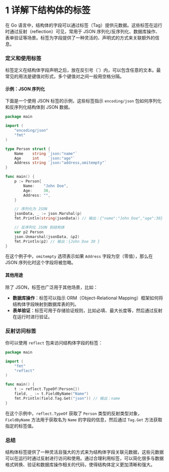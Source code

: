 # 1 详解下结构体的标签

在 Go 语言中，结构体的字段可以通过标签（Tag）提供元数据。这些标签在运行时通过反射（reflection）可见，常用于 JSON 序列化/反序列化、数据库操作、表单验证等场景。标签为字段提供了一种灵活的、声明式的方式来关联额外的信息。

### 定义和使用标签

标签定义在结构体字段声明之后，放在反引号（`）内，可以包含任意的文本。最常见的用法是键值对形式，多个键值对之间一般用空格分隔。

#### 示例：JSON 序列化

下面是一个使用 JSON 标签的示例，这些标签指示 `encoding/json` 包如何序列化和反序列化结构体到 JSON 数据。

```go
package main

import (
    "encoding/json"
    "fmt"
)

type Person struct {
    Name    string `json:"name"`
    Age     int    `json:"age"`
    Address string `json:"address,omitempty"`
}

func main() {
    p := Person{
        Name:    "John Doe",
        Age:     30,
        Address: "",
    }

    // 序列化为 JSON
    jsonData, _ := json.Marshal(p)
    fmt.Println(string(jsonData)) // 输出：{"name":"John Doe","age":30}

    // 反序列化 JSON 到结构体
    var p2 Person
    json.Unmarshal(jsonData, &p2)
    fmt.Println(p2) // 输出：{John Doe 30 }
}
```

在这个例子中，`omitempty` 选项表示如果 `Address` 字段为空（零值），那么在 JSON 序列化时这个字段将被忽略。

#### 其他用途

除了 JSON，标签也广泛用于其他场景，比如：

-   **数据库操作**：标签可以指示 ORM（Object-Relational Mapping）框架如何将结构体字段映射到数据库表的列。
-   **表单验证**：标签可用于存储验证规则，比如必填、最大长度等，然后通过反射在运行时进行验证。

### 反射访问标签

你可以使用 `reflect` 包来访问结构体字段的标签：

```go
package main

import (
    "fmt"
    "reflect"
)

func main() {
    t := reflect.TypeOf(Person{})
    field, _ := t.FieldByName("Name")
    fmt.Println(field.Tag.Get("json")) // 输出：name
}
```

在这个示例中，`reflect.TypeOf` 获取了 `Person` 类型的反射类型对象，`FieldByName` 方法用于获取名为 `Name` 的字段的信息，然后通过 `Tag.Get` 方法获取指定的标签值。

### 总结

结构体标签提供了一种灵活且强大的方式来为结构体字段关联元数据，这些元数据可以在运行时通过反射进行访问和使用。通过合理利用标签，可以简化很多与数据格式转换、验证和数据库操作相关的代码，使得结构体定义更加清晰和强大。

